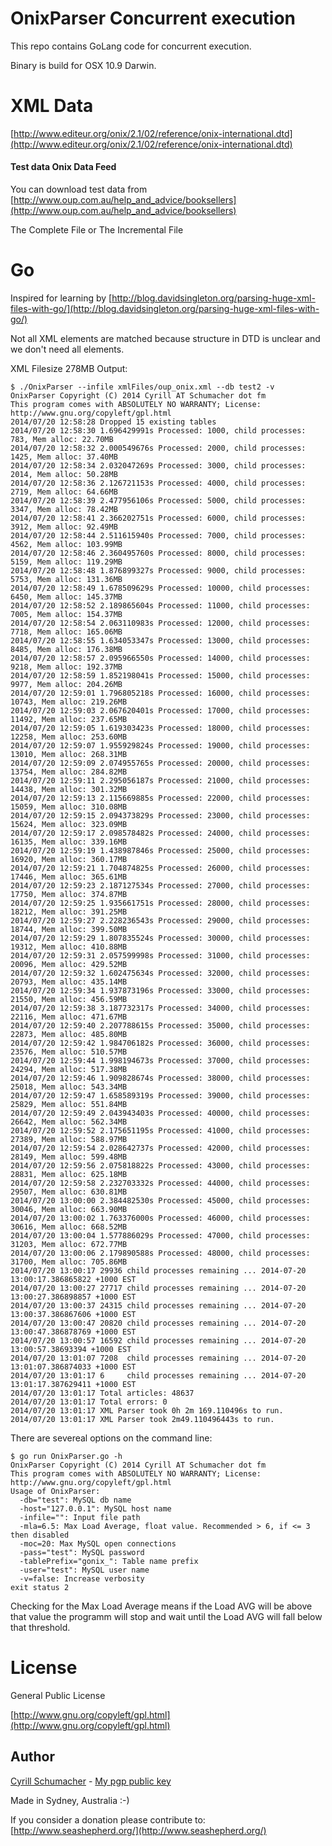 # OnixParser Concurrent execution

This repo contains GoLang code for concurrent execution.

Binary is build for OSX 10.9 Darwin.

# XML Data

[http://www.editeur.org/onix/2.1/02/reference/onix-international.dtd](http://www.editeur.org/onix/2.1/02/reference/onix-international.dtd)

#### Test data Onix Data Feed

You can download test data from [http://www.oup.com.au/help_and_advice/booksellers](http://www.oup.com.au/help_and_advice/booksellers)

The Complete File or The Incremental File

# Go

Inspired for learning by [http://blog.davidsingleton.org/parsing-huge-xml-files-with-go/](http://blog.davidsingleton.org/parsing-huge-xml-files-with-go/)

Not all XML elements are matched because structure in DTD is unclear and we don't need all elements.

XML Filesize 278MB Output:

```
$ ./OnixParser --infile xmlFiles/oup_onix.xml --db test2 -v
OnixParser Copyright (C) 2014 Cyrill AT Schumacher dot fm
This program comes with ABSOLUTELY NO WARRANTY; License: http://www.gnu.org/copyleft/gpl.html
2014/07/20 12:58:28 Dropped 15 existing tables
2014/07/20 12:58:30 1.696429991s Processed: 1000, child processes: 783, Mem alloc: 22.70MB
2014/07/20 12:58:32 2.000549676s Processed: 2000, child processes: 1425, Mem alloc: 37.40MB
2014/07/20 12:58:34 2.032047269s Processed: 3000, child processes: 2014, Mem alloc: 50.28MB
2014/07/20 12:58:36 2.126721153s Processed: 4000, child processes: 2719, Mem alloc: 64.66MB
2014/07/20 12:58:39 2.477956106s Processed: 5000, child processes: 3347, Mem alloc: 78.42MB
2014/07/20 12:58:41 2.366202751s Processed: 6000, child processes: 3912, Mem alloc: 92.49MB
2014/07/20 12:58:44 2.511615940s Processed: 7000, child processes: 4562, Mem alloc: 103.99MB
2014/07/20 12:58:46 2.360495760s Processed: 8000, child processes: 5159, Mem alloc: 119.29MB
2014/07/20 12:58:48 1.876899327s Processed: 9000, child processes: 5753, Mem alloc: 131.36MB
2014/07/20 12:58:49 1.678509629s Processed: 10000, child processes: 6450, Mem alloc: 145.37MB
2014/07/20 12:58:52 2.189865604s Processed: 11000, child processes: 7005, Mem alloc: 154.37MB
2014/07/20 12:58:54 2.063110983s Processed: 12000, child processes: 7718, Mem alloc: 165.06MB
2014/07/20 12:58:55 1.634053347s Processed: 13000, child processes: 8485, Mem alloc: 176.38MB
2014/07/20 12:58:57 2.095966550s Processed: 14000, child processes: 9218, Mem alloc: 192.37MB
2014/07/20 12:58:59 1.852198041s Processed: 15000, child processes: 9977, Mem alloc: 204.26MB
2014/07/20 12:59:01 1.796805218s Processed: 16000, child processes: 10743, Mem alloc: 219.26MB
2014/07/20 12:59:03 2.067620401s Processed: 17000, child processes: 11492, Mem alloc: 237.65MB
2014/07/20 12:59:05 1.619303423s Processed: 18000, child processes: 12258, Mem alloc: 253.60MB
2014/07/20 12:59:07 1.955929824s Processed: 19000, child processes: 13010, Mem alloc: 268.31MB
2014/07/20 12:59:09 2.074955765s Processed: 20000, child processes: 13754, Mem alloc: 284.82MB
2014/07/20 12:59:11 2.295056187s Processed: 21000, child processes: 14438, Mem alloc: 301.32MB
2014/07/20 12:59:13 2.115669885s Processed: 22000, child processes: 15059, Mem alloc: 310.08MB
2014/07/20 12:59:15 2.094373829s Processed: 23000, child processes: 15624, Mem alloc: 323.09MB
2014/07/20 12:59:17 2.098578482s Processed: 24000, child processes: 16135, Mem alloc: 339.16MB
2014/07/20 12:59:19 1.438987846s Processed: 25000, child processes: 16920, Mem alloc: 360.17MB
2014/07/20 12:59:21 1.704874825s Processed: 26000, child processes: 17446, Mem alloc: 365.61MB
2014/07/20 12:59:23 2.187127534s Processed: 27000, child processes: 17750, Mem alloc: 374.87MB
2014/07/20 12:59:25 1.935661751s Processed: 28000, child processes: 18212, Mem alloc: 391.25MB
2014/07/20 12:59:27 2.228236543s Processed: 29000, child processes: 18744, Mem alloc: 399.50MB
2014/07/20 12:59:29 1.807835524s Processed: 30000, child processes: 19312, Mem alloc: 410.88MB
2014/07/20 12:59:31 2.057599998s Processed: 31000, child processes: 20096, Mem alloc: 429.52MB
2014/07/20 12:59:32 1.602475634s Processed: 32000, child processes: 20793, Mem alloc: 435.14MB
2014/07/20 12:59:34 1.937873196s Processed: 33000, child processes: 21550, Mem alloc: 456.59MB
2014/07/20 12:59:38 3.187732317s Processed: 34000, child processes: 22116, Mem alloc: 471.67MB
2014/07/20 12:59:40 2.207788615s Processed: 35000, child processes: 22873, Mem alloc: 485.80MB
2014/07/20 12:59:42 1.984706182s Processed: 36000, child processes: 23576, Mem alloc: 510.57MB
2014/07/20 12:59:44 1.998194673s Processed: 37000, child processes: 24294, Mem alloc: 517.38MB
2014/07/20 12:59:46 1.909828674s Processed: 38000, child processes: 25018, Mem alloc: 543.34MB
2014/07/20 12:59:47 1.658589319s Processed: 39000, child processes: 25829, Mem alloc: 551.84MB
2014/07/20 12:59:49 2.043943403s Processed: 40000, child processes: 26642, Mem alloc: 562.34MB
2014/07/20 12:59:52 2.175651195s Processed: 41000, child processes: 27389, Mem alloc: 588.97MB
2014/07/20 12:59:54 2.028642737s Processed: 42000, child processes: 28149, Mem alloc: 599.48MB
2014/07/20 12:59:56 2.075818822s Processed: 43000, child processes: 28831, Mem alloc: 625.18MB
2014/07/20 12:59:58 2.232703332s Processed: 44000, child processes: 29507, Mem alloc: 630.81MB
2014/07/20 13:00:00 2.384482530s Processed: 45000, child processes: 30046, Mem alloc: 663.90MB
2014/07/20 13:00:02 1.763376000s Processed: 46000, child processes: 30616, Mem alloc: 668.52MB
2014/07/20 13:00:04 1.577886029s Processed: 47000, child processes: 31203, Mem alloc: 672.77MB
2014/07/20 13:00:06 2.179890588s Processed: 48000, child processes: 31700, Mem alloc: 705.86MB
2014/07/20 13:00:17 29936 child processes remaining ... 2014-07-20 13:00:17.386865822 +1000 EST
2014/07/20 13:00:27 27717 child processes remaining ... 2014-07-20 13:00:27.386898857 +1000 EST
2014/07/20 13:00:37 24315 child processes remaining ... 2014-07-20 13:00:37.386867606 +1000 EST
2014/07/20 13:00:47 20820 child processes remaining ... 2014-07-20 13:00:47.386878769 +1000 EST
2014/07/20 13:00:57 16592 child processes remaining ... 2014-07-20 13:00:57.38693394 +1000 EST
2014/07/20 13:01:07 7208  child processes remaining ... 2014-07-20 13:01:07.386874033 +1000 EST
2014/07/20 13:01:17 6     child processes remaining ... 2014-07-20 13:01:17.387629411 +1000 EST
2014/07/20 13:01:17 Total articles: 48637
2014/07/20 13:01:17 Total errors: 0
2014/07/20 13:01:17 XML Parser took 0h 2m 169.110496s to run.
2014/07/20 13:01:17 XML Parser took 2m49.110496443s to run.
```

There are severeal options on the command line:

```
$ go run OnixParser.go -h
OnixParser Copyright (C) 2014 Cyrill AT Schumacher dot fm
This program comes with ABSOLUTELY NO WARRANTY; License: http://www.gnu.org/copyleft/gpl.html
Usage of OnixParser:
  -db="test": MySQL db name
  -host="127.0.0.1": MySQL host name
  -infile="": Input file path
  -mla=6.5: Max Load Average, float value. Recommended > 6, if <= 3 then disabled
  -moc=20: Max MySQL open connections
  -pass="test": MySQL password
  -tablePrefix="gonix_": Table name prefix
  -user="test": MySQL user name
  -v=false: Increase verbosity
exit status 2
```

Checking for the Max Load Average means if the Load AVG will be above that value the programm will stop and wait until the Load AVG will fall below that threshold.

# License

General Public License

[http://www.gnu.org/copyleft/gpl.html](http://www.gnu.org/copyleft/gpl.html)

Author
------

[Cyrill Schumacher](https://github.com/SchumacherFM) - [My pgp public key](http://www.schumacher.fm/cyrill.asc)

Made in Sydney, Australia :-)

If you consider a donation please contribute to: [http://www.seashepherd.org/](http://www.seashepherd.org/)
